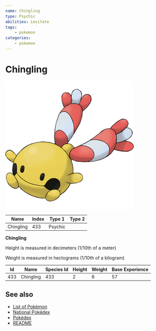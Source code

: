 ```yaml
---
name: Chingling
type: Psychic
abilities: Levitate
tags:
    - pokemon
categories:
    - pokemon
---
```


# Chingling


![Chingling](images/433.png)

| **Name** | **Index** | **Type 1** | **Type 2** |
|----|----|----|----|
| Chingling | 433 | Psychic  |  |

**Chingling** 


Height is measured in decimeters (1/10th of a meter)

Weight is measured in hectograms (1/10th of a kilogram)

| **Id** | **Name** | **Species Id** | **Height** | **Weight** | **Base Experience** |
|--------|----------|----------------|------------|------------|---------------------|
| 433 | Chingling | 433 | 2 | 6 | 57 |


## See also

- [List of Pokémon](../pokemon.md)
- [National Pokédex](../national_pokedex.md)
- [Pokédex](../pokedex.md)
- [README](../README.md)
